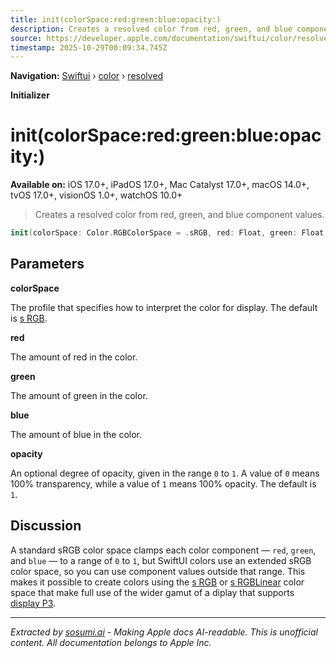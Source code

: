 ```yaml
---
title: init(colorSpace:red:green:blue:opacity:)
description: Creates a resolved color from red, green, and blue component values.
source: https://developer.apple.com/documentation/swiftui/color/resolved/init(colorspace:red:green:blue:opacity:)
timestamp: 2025-10-29T00:09:34.745Z
---
```


**Navigation:** [Swiftui](/documentation/swiftui) › [color](/documentation/swiftui/color) › [resolved](/documentation/swiftui/color/resolved)

**Initializer**

# init(colorSpace:red:green:blue:opacity:)

**Available on:** iOS 17.0+, iPadOS 17.0+, Mac Catalyst 17.0+, macOS 14.0+, tvOS 17.0+, visionOS 1.0+, watchOS 10.0+

> Creates a resolved color from red, green, and blue component values.

```swift
init(colorSpace: Color.RGBColorSpace = .sRGB, red: Float, green: Float, blue: Float, opacity: Float = 1)
```

## Parameters

**colorSpace**

The profile that specifies how to interpret the color for display. The default is [s RGB](/documentation/swiftui/color/rgbcolorspace/srgb).



**red**

The amount of red in the color.



**green**

The amount of green in the color.



**blue**

The amount of blue in the color.



**opacity**

An optional degree of opacity, given in the range `0` to `1`. A value of `0` means 100% transparency, while a value of `1` means 100% opacity. The default is `1`.



## Discussion

A standard sRGB color space clamps each color component — `red`, `green`, and `blue` — to a range of `0` to `1`, but SwiftUI colors use an extended sRGB color space, so you can use component values outside that range. This makes it possible to create colors using the [s RGB](/documentation/swiftui/color/rgbcolorspace/srgb) or [s RGBLinear](/documentation/swiftui/color/rgbcolorspace/srgblinear) color space that make full use of the wider gamut of a diplay that supports [display P3](/documentation/swiftui/color/rgbcolorspace/displayp3).

---

*Extracted by [sosumi.ai](https://sosumi.ai) - Making Apple docs AI-readable.*
*This is unofficial content. All documentation belongs to Apple Inc.*
